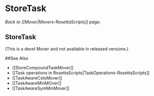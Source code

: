 # StoreTask
*Back to [[Mover|Movers-RosettaScripts]] page.*
## StoreTask

(This is a devel Mover and not available in released versions.)

 

##See Also

* [[StoreCompoundTaskMover]]
* [[Task operations in RosettaScripts|TaskOperations-RosettaScripts]]
* [[TaskAwareCstsMover]]
* [[TaskAwareMinMOver]]
* [[TaskAwareSymMinMover]]
